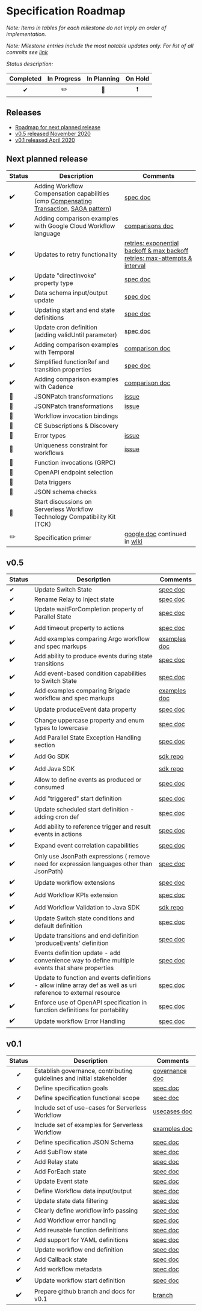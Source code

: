# Specification Roadmap

_Note: Items in tables for each milestone do not imply an order of implementation._

_Note: Milestone entries include the most notable updates only. For list of all commits see [link](https://github.com/cncf/wg-serverless/commits/master)_

_Status description:_

| Completed | In Progress | In Planning | On Hold |
| :--: | :--: |  :--: | :--: |
| ✔ | ✏️ | 🚩 | ❗️|

## Releases

- [Roadmap for next planned release](#v06)
- [v0.5 released November 2020](#v05)
- [v0.1 released April 2020](#v01)

## <a name="v06"></a> Next planned release

| Status | Description | Comments |
| --- | --- |  --- |
| ✔️| Adding Workflow Compensation capabilities (cmp [Compensating Transaction](https://docs.microsoft.com/en-us/azure/architecture/patterns/compensating-transaction), [SAGA pattern](https://microservices.io/patterns/data/saga.html)) | [spec doc](../specification.md) |
| ✔️| Adding comparison examples with Google Cloud Workflow language| [comparisons doc](../comparisons/README.md) |
| ✔️| Updates to retry functionality | [retries: exponential backoff & max backoff](https://github.com/serverlessworkflow/specification/issues/137) [retries: max-attempts & interval](https://github.com/serverlessworkflow/specification/issues/136)|
| ✔️| Update "directInvoke" property type | [spec doc](../specification.md) |
| ✔️| Data schema input/output update | [spec doc](../specification.md) |
| ✔️| Updating start and end state definitions| [spec doc](../specification.md) |
| ✔️| Update cron definition (adding validUntil parameter)| [spec doc](../specification.md) |
| ✔️| Adding comparison examples with Temporal | [comparison doc](../examples/comparisons/README.md) |
| ✔️| Simplified functionRef and transition properties | [spec doc](../specification.md) |
| ✔️| Adding comparison examples with Cadence | [comparison doc](../examples/comparisons/README.md) |
| 🚩 | JSONPatch transformations | [issue](https://github.com/serverlessworkflow/specification/issues/149) |
| 🚩 | JSONPatch transformations | [issue](https://github.com/serverlessworkflow/specification/issues/149) |
| 🚩 | Workflow invocation bindings |  |
| 🚩 | CE Subscriptions & Discovery |  |
| 🚩 | Error types | [issue](https://github.com/serverlessworkflow/specification/issues/200) | 
| 🚩 | Uniqueness constraint for workflows | [issue](https://github.com/serverlessworkflow/specification/issues/146) |
| 🚩 | Function invocations (GRPC) |  |
| 🚩 | OpenAPI endpoint selection |  |
| 🚩 | Data triggers |  |
| 🚩 | JSON schema checks |  |
| 🚩 | Start discussions on Serverless Workflow Technology Compatibility Kit (TCK) |  |
| ✏️ | Specification primer | [google doc](https://docs.google.com/document/d/11rD3Azj63G2Si0VpokSpr-1ib3mFRFHSwN6tJb-0LQM/edit#heading=h.paewfy83tetm) continued in [wiki](https://github.com/serverlessworkflow/specification/wiki) |

## <a name="v05"></a> v0.5

| Status | Description | Comments |
| --- | --- |  --- |
| ✔ | Update Switch State | [spec doc](https://github.com/serverlessworkflow/specification/blob/0.5.x/specification.md) |
| ✔ | Rename Relay to Inject state | [spec doc](https://github.com/serverlessworkflow/specification/blob/0.5.x/specification.md) |
| ✔️| Update waitForCompletion property of Parallel State | [spec doc](https://github.com/serverlessworkflow/specification/blob/0.5.x/specification.md) |
| ✔️| Add timeout property to actions | [spec doc](https://github.com/serverlessworkflow/specification/blob/0.5.x/specification.md) |
| ✔️| Add examples comparing Argo workflow and spec markups | [examples doc](https://github.com/serverlessworkflow/specification/blob/0.5.x/examples/examples-argo.md) |
| ✔️| Add ability to produce events during state transitions | [spec doc](https://github.com/serverlessworkflow/specification/blob/0.5.x/specification.md) |
| ✔️| Add event-based condition capabilities to Switch State | [spec doc](https://github.com/serverlessworkflow/specification/blob/0.5.x/specification.md) |
| ✔️| Add examples comparing Brigade workflow and spec markups | [examples doc](https://github.com/serverlessworkflow/specification/blob/0.5.x/examples/examples-brigade.md) |
| ✔️| Update produceEvent data property | [spec doc](https://github.com/serverlessworkflow/specification/blob/0.5.x/specification.md) |
| ✔️| Change uppercase property and enum types to lowercase | [spec doc](https://github.com/serverlessworkflow/specification/blob/0.5.x/specification.md) |
| ✔️| Add Parallel State Exception Handling section | [spec doc](https://github.com/serverlessworkflow/specification/blob/0.5.x/specification.md) |
| ✔️| Add Go SDK | [sdk repo](https://github.com/serverlessworkflow/sdk-go) |
| ✔️| Add Java SDK | [sdk repo](https://github.com/serverlessworkflow/sdk-java) |
| ✔️| Allow to define events as produced or consumed | [spec doc](https://github.com/serverlessworkflow/specification/blob/0.5.x/specification.md) |
| ✔️| Add "triggered" start definition | [spec doc](https://github.com/serverlessworkflow/specification/blob/0.5.x/specification.md) |
| ✔️| Update scheduled start definition - adding cron def | [spec doc](https://github.com/serverlessworkflow/specification/blob/0.5.x/specification.md) |
| ✔️| Add ability to reference trigger and result events in actions | [spec doc](https://github.com/serverlessworkflow/specification/blob/0.5.x/specification.md) |
| ✔️| Expand event correlation capabilities | [spec doc](https://github.com/serverlessworkflow/specification/blob/0.5.x/specification.md) |
| ✔️| Only use JsonPath expressions ( remove need for expression languages other than JsonPath) | [spec doc](https://github.com/serverlessworkflow/specification/blob/0.5.x/specification.md) |
| ✔️| Update workflow extensions | [spec doc](https://github.com/serverlessworkflow/specification/blob/0.5.x/specification.md) |
| ✔️| Add Workflow KPIs extension | [spec doc](https://github.com/serverlessworkflow/specification/blob/0.5.x/specification.md) |
| ✔️| Add Workflow Validation to Java SDK | [sdk repo](https://github.com/serverlessworkflow/sdk-java) |
| ✔️| Update Switch state conditions and default definition | [spec doc](https://github.com/serverlessworkflow/specification/blob/0.5.x/specification.md) |
| ✔️| Update transitions and end definition 'produceEvents' definition | [spec doc](https://github.com/serverlessworkflow/specification/blob/0.5.x/specification.md) |
| ✔️| Events definition update - add convenience way to define multiple events that share properties | [spec doc](https://github.com/serverlessworkflow/specification/blob/0.5.x/specification.md) |
| ✔️| Update to function and events definitions - allow inline array def as well as uri reference to external resource | [spec doc](https://github.com/serverlessworkflow/specification/blob/0.5.x/specification.md) |
| ✔️| Enforce use of OpenAPI specification in function definitions for portability | [spec doc](https://github.com/serverlessworkflow/specification/blob/0.5.x/specification.md) |
| ✔️| Update workflow Error Handling | [spec doc](../specification.md) |


## <a name="v01"></a> v0.1

| Status | Description | Comments |
| :--: | --- |  --- |
| ✔ | Establish governance, contributing guidelines and initial stakeholder | [governance doc](https://github.com/cncf/wg-serverless/tree/v0.1/workflow/spec/governance)  |
| ✔ | Define specification goals | [spec doc](https://github.com/cncf/wg-serverless/blob/v0.1/workflow/spec/spec.md) |
| ✔ | Define specification functional scope | [spec doc](https://github.com/cncf/wg-serverless/blob/v0.1/workflow/spec/spec.md) |
| ✔ | Include set of use-cases for Serverless Workflow | [usecases doc](https://github.com/cncf/wg-serverless/blob/v0.1/workflow/spec/usecases.md) |
| ✔ | Include set of examples for Serverless Workflow | [examples doc](https://github.com/cncf/wg-serverless/blob/v0.1/workflow/spec/examples.md) |
| ✔ | Define specification JSON Schema | [spec doc](https://github.com/cncf/wg-serverless/blob/v0.1/workflow/spec/spec.md) |
| ✔ | Add SubFlow state | [spec doc](https://github.com/cncf/wg-serverless/blob/v0.1/workflow/spec/spec.md) |
| ✔ | Add Relay state | [spec doc](https://github.com/cncf/wg-serverless/blob/v0.1/workflow/spec/spec.md) |
| ✔ | Add ForEach state | [spec doc](https://github.com/cncf/wg-serverless/blob/v0.1/workflow/spec/spec.md) |
| ✔ | Update Event state| [spec doc](https://github.com/cncf/wg-serverless/blob/v0.1/workflow/spec/spec.md) |
| ✔ | Define Workflow data input/output | [spec doc](https://github.com/cncf/wg-serverless/blob/v0.1/workflow/spec/spec.md) |
| ✔ | Update state data filtering | [spec doc](https://github.com/cncf/wg-serverless/blob/v0.1/workflow/spec/spec.md) |
| ✔ | Clearly define workflow info passing | [spec doc](https://github.com/cncf/wg-serverless/blob/v0.1/workflow/spec/spec.md) |
| ✔ | Add Workflow error handling | [spec doc](https://github.com/cncf/wg-serverless/blob/v0.1/workflow/spec/spec.md) |
| ✔ | Add reusable function definitions | [spec doc](https://github.com/cncf/wg-serverless/blob/v0.1/workflow/spec/spec.md) |
| ✔ | Add support for YAML definitions | [spec doc](https://github.com/cncf/wg-serverless/blob/v0.1/workflow/spec/spec.md) |
| ✔ | Update workflow end definition | [spec doc](https://github.com/cncf/wg-serverless/blob/v0.1/workflow/spec/spec.md) |
| ✔ | Add Callback state | [spec doc](https://github.com/cncf/wg-serverless/blob/v0.1/workflow/spec/spec.md) |
| ✔ | Add workflow metadata | [spec doc](https://github.com/cncf/wg-serverless/blob/v0.1/workflow/spec/spec.md) |
| ✔️| Update workflow start definition | [spec doc](https://github.com/cncf/wg-serverless/blob/v0.1/workflow/spec/spec.md) |
| ✔️| Prepare github branch and docs for v0.1 | [branch](https://github.com/cncf/wg-serverless/tree/v0.1/workflow/spec) |